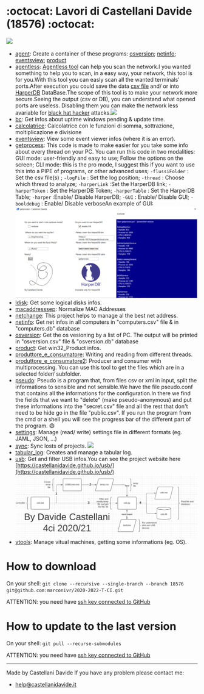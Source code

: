 # :octocat: Lavori di Castellani Davide (18576) :octocat:
![](https://www.castellanidavide.it/assets/img/main-covers/main.jpg)
 - [agent](https://github.com/CastellaniDavide/agent):  Create a container of these programs: [osversion](https://github.com/CastellaniDavide/osversion); [netinfo](https://github.com/CastellaniDavide/netinfo); [eventsview](https://github.com/CastellaniDavide/eventsview); [product](https://github.com/CastellaniDavide/product)
 - [agentless](https://github.com/CastellaniDavide/agentless): [Agentless tool](https://github.com/CastellaniDavide/agentless) can help you scan the network.I you wanted something to help you to scan, in a easy way, your network, this tool is for you.With this tool you can easly scan all the wanted terminals' ports.After execution you could save the data [csv file](https://en.wikipedia.org/wiki/Comma-separated_values) and/ or into [HarperDB](https://harperdb.io/) DataBase.The scope of this tool is to make your network more secure.Seeing the output (csv or DB), you can understand what opened ports are useless. Disabling them you can make the network less avariable for [black hat hacker](https://en.wikipedia.org/wiki/Black_hat_(computer_security)) attacks.![](https://prod-upp-image-read.ft.com/8fdf7f64-e919-11e9-aefb-a946d2463e4b)
 - [bc](https://github.com/CastellaniDavide/bc):  Get infos about uptime windows pending & update time.
 - [calcolatrice](https://github.com/CastellaniDavide/calcolatrice):  Calcolatrice con le funzioni di somma, sottrazione, moltiplicazione e divisione
 - [eventsview](https://github.com/CastellaniDavide/eventsview):  View some event viewer infos (where it is an error).
 - [getprocess](https://github.com/CastellaniDavide/getprocess):  This code is made to make easier for you take some info about every thread on your PC. You can run this code in two modalities: GUI mode: user-friendly and easy to use; Follow the options on the screen; CLI mode: this is the pro mode, I suggest this if you want to use this into a PIPE of programs, or other advanced uses; ```-flussiFolder``` : Set the csv file(s) ; ```-logFile``` : Set the log position; ```-thread``` : Choose which thread to analyze; ```-harperLink``` :Set the HarperDB link; ```-harperToken``` : Set the HarperDB Token; ```-harperTable``` : Set the HarperDB Table; ```-harper``` :Enable/ Disable HarperDB; ```-GUI``` : Enable/ Disable GUI; ```-booldebug``` : Enable/ Disable verboseAn example of GUI: ![Example GUI](https://raw.githubusercontent.com/CastellaniDavide/getprocess/v01.03/docs/example.png)
 - [ldisk](https://github.com/CastellaniDavide/ldisk):  Get some logical disks infos.
 - [macaddresssep](https://github.com/CastellaniDavide/macaddresssep):  Normalize MAC Addresses
 - [netchange](https://github.com/CastellaniDavide/netchange):  This project helps to manage al the best net address.
 - [netinfo](https://github.com/CastellaniDavide/netinfo):  Get net infos in all computers in "computers.csv" file & in "computers.db" database
 - [osversion](https://github.com/CastellaniDavide/osversion):  Get the os vesioning by a list of PC. The output will be printed in "osversion.csv" file & "osversion.db" database
 - [product](https://github.com/CastellaniDavide/product):  Get win32_Product infos.
 - [produttore_e_consumatore](https://github.com/CastellaniDavide/produttore_e_consumatore):  Writing and reading from different threads.
 - [produttore_e_consumatore2](https://github.com/CastellaniDavide/produttore_e_consumatore2):  Producer and consumer with multiprocessing. You can use this tool to get the files which are in a selected folder/ subfolder.
 - [pseudo](https://github.com/CastellaniDavide/pseudo):  Pseudo is a program that, from files csv or xml in input, split the informations to sensible and not sensible.We have the file pseudo.conf that contains all the informations for the configuration.In there we find the fields that we want to "delete" (make pseudo-anonymous) and put these informations into the "secret.csv" file and all the rest that don't need to be hide go in the file "public.csv". If you run the program from the cmd or a shell you will see the progress bar of the different part of the program. :smile: 
 - [settings](https://github.com/CastellaniDavide/settings):  Manage (read/ write) settings file in different formats (eg. JAML, JSON, ...)
 - [sync](https://github.com/CastellaniDavide/sync):  Sync losts of projects. ![](./sync.svg)
 - [tabular_log](https://github.com/CastellaniDavide/tabular_log):  Creates and manage a tabular log.
 - [usb](https://github.com/CastellaniDavide/usb):  Get and filter USB infos.You can see the project website here [https://castellanidavide.github.io/usb/](https://castellanidavide.github.io/usb/) ![Funcionality image](https://raw.githubusercontent.com/CastellaniDavide/usb/main/docs/funcionality.png)
 - [vtools](https://github.com/CastellaniDavide/vtools):  Manage vitual machines, getting some informations (eg. OS).

# How to download
On your shell: ```git clone --recursive --single-branch --branch 18576 git@github.com:marconivr/2020-2022-T-CI.git``` 

ATTENTION: you need have [ssh key connected to GitHub](https://docs.github.com/en/github/authenticating-to-github/connecting-to-github-with-ssh)
# How to update to the last version
On your shell: ```git pull --recurse-submodules``` 

ATTENTION: you need have [ssh key connected to GitHub](https://docs.github.com/en/github/authenticating-to-github/connecting-to-github-with-ssh)

---
Made by Castellani Davide 
If you have any problem please contact me:
 - help@castellanidavide.it
